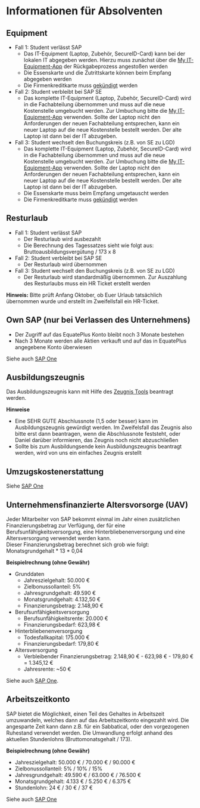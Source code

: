 # Informationen für Absolventen

## Equipment 

- Fall 1: Student verlässt SAP
  - Das IT-Equipment (Laptop, Zubehör, SecureID-Card) kann bei der lokalen IT abgegeben werden. Hierzu muss zunächst über die [My IT-Equipment-App](https://sapit-home-prod-004.launchpad.cfapps.eu10.hana.ondemand.com/site?sap-ushell-config=lean#my-equipment) der Rückgabeprozess angestoßen werden
  - Die Essenskarte und die Zutrittskarte können beim Empfang abgegeben werden 
  - Die Firmenkreditkarte muss [gekündigt](https://one.int.sap/me@sap/travel/corporate_credit_card#cancel_your_card_0268) werden 
- Fall 2: Student verbleibt bei SAP SE 
  - Das komplette IT-Equipment (Laptop, Zubehör, SecureID-Card) wird in die Fachabteilung übernommen und muss auf die neue Kostenstelle umgebucht werden. Zur Umbuchung bitte die [My IT-Equipment-App](https://sapit-home-prod-004.launchpad.cfapps.eu10.hana.ondemand.com/site?sap-ushell-config=lean#my-equipment) verwenden. Sollte der Laptop nicht den Anforderungen der neuen
  Fachabteilung entsprechen, kann ein neuer Laptop auf die neue Kostenstelle bestellt werden. Der alte Laptop ist dann bei der IT abzugeben. 
- Fall 3: Student wechselt den Buchungskreis (z.B. von SE zu LGD)
  - Das komplette IT-Equipment (Laptop, Zubehör, SecureID-Card) wird in die Fachabteilung übernommen und muss auf die neue Kostenstelle umgebucht werden. Zur Umbuchung bitte die [My IT-Equipment-App](https://sapit-home-prod-004.launchpad.cfapps.eu10.hana.ondemand.com/site?sap-ushell-config=lean#my-equipment) verwenden. Sollte der Laptop nicht den Anforderungen der neuen Fachabteilung entsprechen, kann ein neuer Laptop auf die neue Kostenstelle bestellt werden. Der alte Laptop ist dann bei der IT abzugeben. 
  - Die Essenskarte muss beim Empfang umgetauscht werden 
  - Die Firmenkreditkarte muss [gekündigt](https://one.int.sap/me@sap/travel/corporate_credit_card#cancel_your_card_0268) werden 

## Resturlaub 

- Fall 1: Student verlässt SAP
  - Der Resturlaub wird ausbezahlt
  - Die Berechnung des Tagessatzes sieht wie folgt aus: Bruttoausbildungsvergütung / 173 x 8 
- Fall 2: Student verbleibt bei SAP SE 
  - Der Resturlaub wird übernommen 
- Fall 3: Student wechselt den Buchungskreis (z.B. von SE zu LGD) 
  - Der Resturlaub wird standardmäßig übernommen. Zur Auszahlung des Resturlaubs muss ein HR Ticket erstellt werden

**Hinweis:** Bitte prüft Anfang Oktober, ob Euer Urlaub tatsächlich übernommen wurde und erstellt im Zweifellsfall ein HR-Ticket.

## Own SAP (nur bei Verlassen des Unternehmens)

- Der Zugriff auf das EquatePlus Konto bleibt noch 3 Monate bestehen
- Nach 3 Monate werden alle Aktien verkauft und auf das in EquatePlus angegebene Konto überwiesen

Siehe auch [SAP One](https://one.int.sap/asset/view/98027c36-5af6-4a2b-b0e1-d63413503565/Leaving%20SAP%20-%20Impact%20on%20Your%20Equity%20Portfolio%20and%20Required%20Actions.pdf)

## Ausbildungszeugnis 

Das Ausbildungszeugnis kann mit Hilfe des [Zeugnis Tools](https://sapit-home-prod-004.launchpad.cfapps.eu10.hana.ondemand.com/site#scdzgeness-Display) beantragt werden. 

**Hinweise** 
- Eine SEHR GUTE Abschlussnote (1,5 oder besser) kann im Ausbildungszeugnis gewürdigt werden. Im Zweifelsfall das Zeugnis also bitte erst dann beantragen, wenn die Abschlussnote feststeht, oder Daniel darüber informieren, das Zeugnis noch nicht abzuschließen
- Sollte bis zum Ausbildungsende kein Ausbildungszeugnis beantragt werden, wird von uns ein einfaches Zeugnis erstellt

## Umzugskostenerstattung 

Siehe [SAP One](https://one.int.sap/me@sap/benefits/relocation_costs_own_household)

## Unternehmensfinanzierte Altersvorsorge (UAV) 

Jeder Mitarbeiter von SAP bekommt einmal im Jahr einen zusätzlichen Finanzierungsbetrag zur Verfügung, der für eine Berufsunfähigkeitsversorgung, eine Hinterbliebenenversorgung und eine Altersversorgung verwendet werden kann.  
Dieser Finanzierungsbetrag berechnet sich grob wie folgt: Monatsgrundgehalt * 13 * 0,04 

**Beispielrechnung (ohne Gewähr)**

- Grunddaten
  - Jahreszielgehalt: 50.000 € 
  - Zielbonussollanteil: 5% 
  - Jahresgrundgehalt: 49.590 € 
  - Monatsgrundgehalt: 4.132,50 € 
  - Finanzierungsbetrag: 2.148,90 €
- Berufsunfähigkeitsversorgung 
  - Berufsunfähigkeitsrente: 20.000 € 
  - Finanzierungsbedarf: 623,98 € 
- Hinterbliebenenversorgung
  - Todesfallkapital: 175.000 € 
  - Finanzierungsbedarf: 179,80 € 
- Altersversorgung
  - Verbleibender Finanzierungsbetrag: 2.148,90 € - 623,98 € - 179,80 € = 1.345,12 € 
  - Jahresrente: ~50 € 

Siehe auch [SAP One](https://one.int.sap/me@sap/benefits/pensions#uav_369c).

## Arbeitszeitkonto 

SAP bietet die Möglichkeit, einen Teil des Gehaltes in Arbeitszeit umzuwandeln, welches dann auf das Arbeitszeitkonto eingezahlt wird. Die angesparte Zeit kann dann z.B. für ein Sabbatical, oder den vorgezogenen Ruhestand verwendet werden. 
Die Umwandlung erfolgt anhand des aktuellen Stundenlohns (Bruttomonatsgehalt / 173). 

**Beispielrechnung (ohne Gewähr)**

- Jahreszielgehalt: 50.000 € / 70.000 € / 90.000 € 
- Zielbonussollanteil: 5% / 10% / 15% 
- Jahresgrundgehalt: 49.590 € / 63.000 € / 76.500 € 
- Monatsgrundgehalt: 4.133 € / 5.250 € / 6.375 € 
- Stundenlohn: 24 € / 30 € / 37 € 

Siehe auch [SAP One](https://one.int.sap/me@sap/benefits/pensions#azk_de91)
